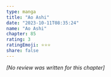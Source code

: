 ```yaml
---
type: manga
title: "Ao Ashi"
date: "2023-10-11T08:35:24"
name: "Ao Ashi"
chapter: 85
rating: 3
ratingEmoji: ⭐️⭐️⭐️
share: false
---
```


*[No review was written for this chapter]*
